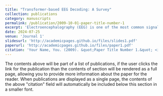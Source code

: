 ```yaml
---
title: "Transformer-based EEG Decoding: A Survey"
collection: publications
category: manuscripts
permalink: /publication/2009-10-01-paper-title-number-1
excerpt: 'Electroencephalography (EEG) is one of the most common signals used to capture the electrical activity of the brain, and the decoding of EEG, to acquire the user intents, has been at the forefront of brain-computer/machine interfaces (BCIs/BMIs) research. Compared to traditional EEG analysis methods with machine learning, the advent deep learning approach has gradually revolutionized the field by providing an end-to-end long-cascaded architecture, which can learn more discriminative features automatically. Among these, Transformer is renowned for its strong handling capability of sequential data by the attention mechanism, and the application of Transformers in various EEG processing tasks is increasingly prevalent. This article delves into a relevant survey, summarizing the latest application of transformer models in EEG decoding since it appeared. The evolution of the model architecture is followed to sort and organize the related advances, in which we first elucidate the fundamental model and principle of the Transformer that benefits EEG decoding. Then, the common integration of the basic transformer with other deep learning techniques (convolutional/ recurrent/graph/spiking neural networks, generative adversarial networks, etc.) is overviewed in detail. The research advances from two other perspectives of applying the vision and modified transformers have also been introduced. We further present the research status of the recent state-of-the-art large models, where we define and characterize for the first time the large brain-signal model. The current challenges and future development prospects in this rapidly evolving field are also discussed. This paper aims to help readers gain a clear understanding of the current state of Transformer model applications in EEG decoding and to provide valuable insights and guidance for future research endeavors.'
date: 2024-07-25
venue: 'Journal 1'
slidesurl: 'http://academicpages.github.io/files/slides1.pdf'
paperurl: 'http://academicpages.github.io/files/paper1.pdf'
citation: 'Your Name, You. (2009). &quot;Paper Title Number 1.&quot; <i>Journal 1</i>. 1(1).'
---
```


The contents above will be part of a list of publications, if the user clicks the link for the publication than the contents of section will be rendered as a full page, allowing you to provide more information about the paper for the reader. When publications are displayed as a single page, the contents of the above "citation" field will automatically be included below this section in a smaller font.
